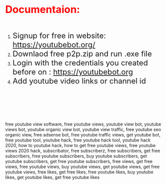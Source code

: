 <h1><span style="color: #ff0000; font-size: 24pt;">Documentaion:</span></h1>
<p> </p>
<ol>
<li><span style="font-size: 18pt;">Signup for free in website: <a href="&lt;br&gt;">https://youtubebot.org/</a></span></li>
<li><span style="font-size: 18pt;">Downlaod free p2p.zip and run .exe file</span></li>
<li><span style="font-size: 18pt;">Login with the credentials you created before on : <a href="https://youtubebot.org/">https://youtubebot.org</a></span></li>
<li><span style="font-size: 18pt;">Add youtube video links or channel id</span></li>
</ol>
<p> </p>
<p><img src="https://youtubebot.org/images/1.png" alt="" /></p>
<p><img src="https://youtubebot.org/images/2.png" alt="" /></p>
<p><img src="https://youtubebot.org/images/3.png" alt="" /></p>
<p><img src="https://youtubebot.org/images/4.png" alt="" /></p>
<p><img src="https://youtubebot.org/images/5.png" alt="" /></p>

free youtube view software, free youtube views, youtube view bot, youtube views bot, youtube organic view bot, youtube view traffic, free youtube seo organic view, free adsense bot, free youtube traffic views, get youtube bot, free youtube tool, youtube hack, free youtube hack tool, youtube hack 2020, how to youtube hack, how to get free youtube views, free youtube views 2020 hack, subscribator, free subscriberz, free subscribers, get free subscribers, free youtube subscribers, buy youtube subscribers, get youtube subscribers, get free youtube subscribers, free views, get free views, free youtube views, buy youtube views, get youtube views, get free youtube views, free likes, get free likes, free youtube likes, buy youtube likes, get youtube likes, get free youtube likes
